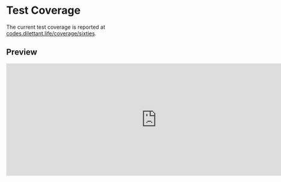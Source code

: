# Test Coverage

The current test coverage is reported at <a href="https://codes.dilettant.life/coverage/sixties/" target="coverage">codes.dilettant.life/coverage/sixties</a>.

## Preview

<iframe width="800px" height="300px" style="border: 0px;" src="https://codes.dilettant.life/coverage/sixties/"></iframe>
